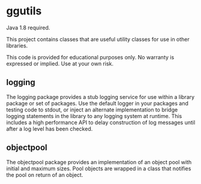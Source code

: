 # ggutils

Java 1.8 required.

This project contains classes that are useful utility classes for use in
other libraries. 

This code is provided for educational purposes only.  No warranty is expressed or implied.  Use at your own risk.

## logging

The logging package provides a stub logging service for use within a library 
package or set of packages.  Use the default logger in your packages and testing
code to stdout, or inject an alternate implementation to bridge logging statements
in the library to any logging system at runtime.  This includes a high performance 
API to delay construction of log messages until after a log level has been checked.

## objectpool

The objectpool package provides an implementation of an object pool with initial 
and maximum sizes.  Pool objects are wrapped in a class that notifies the pool 
on return of an object.
